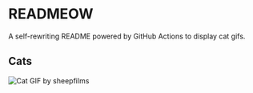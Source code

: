 # READMEOW

A self-rewriting README powered by GitHub Actions to display cat gifs.

## Cats

![Cat GIF by sheepfilms](https://media4.giphy.com/media/zZMTVkTeEfeEg/200.gif?cid=9acd02daleapo9f0ld0n49erp03m2afsaufk1rmcfs4kg9rf&ep=v1_gifs_search&rid=200.gif&ct=g)
